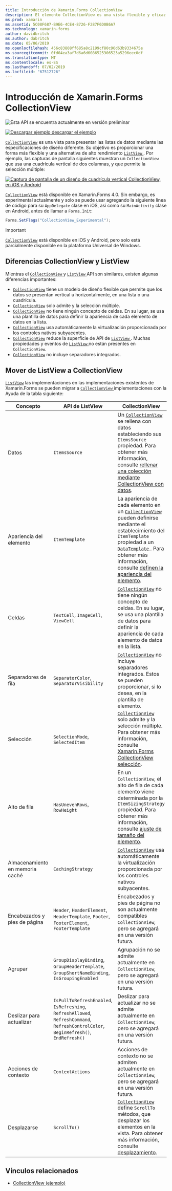```yaml
---
title: Introducción de Xamarin.Forms CollectionView
description: El elemento CollectionView es una vista flexible y eficaz para presentar las listas de datos con las especificaciones de diseño diferente.
ms.prod: xamarin
ms.assetid: 5C08F687-B9E6-4CE4-8726-F287F6D0B6A7
ms.technology: xamarin-forms
author: davidbritch
ms.author: dabritch
ms.date: 05/06/2019
ms.openlocfilehash: 456c83808ff685a8c2199cf80c96d63b9334675e
ms.sourcegitcommit: 0fd04ea3af7d6a6d6086525306523a5296eec0df
ms.translationtype: MT
ms.contentlocale: es-ES
ms.lasthandoff: 07/02/2019
ms.locfileid: "67512726"
---
```

# <a name="xamarinforms-collectionview-introduction"></a>Introducción de Xamarin.Forms CollectionView

![](~/media/shared/preview.png "Esta API se encuentra actualmente en versión preliminar")

[![Descargar ejemplo](~/media/shared/download.png) descargar el ejemplo](https://github.com/xamarin/xamarin-forms-samples/tree/master/UserInterface/CollectionViewDemos/)

[`CollectionView`](xref:Xamarin.Forms.CollectionView) es una vista para presentar las listas de datos mediante las especificaciones de diseño diferente. Su objetivo es proporcionar una forma más flexible y una alternativa de alto rendimiento [ `ListView` ](xref:Xamarin.Forms.ListView). Por ejemplo, las capturas de pantalla siguientes muestran un `CollectionView` que usa una cuadrícula vertical de dos columnas, y que permite la selección múltiple:

[![Captura de pantalla de un diseño de cuadrícula vertical CollectionView, en iOS y Android](introduction-images/verticalgrid-multipleselection.png "CollectionView diseño de cuadrícula vertical con selección múltiple")](introduction-images/verticalgrid-multipleselection-large.png#lightbox "CollectionView diseño de cuadrícula vertical con selección múltiple")

[`CollectionView`](xref:Xamarin.Forms.CollectionView) está disponible en Xamarin.Forms 4.0. Sin embargo, es experimental actualmente y solo se puede usar agregando la siguiente línea de código para su `AppDelegate` clase en iOS, así como su `MainActivity` clase en Android, antes de llamar a `Forms.Init`:

```csharp
Forms.SetFlags("CollectionView_Experimental");
```

> [!IMPORTANT]
> [`CollectionView`](xref:Xamarin.Forms.CollectionView) está disponible en iOS y Android, pero solo está parcialmente disponible en la plataforma Universal de Windows.

## <a name="collectionview-and-listview-differences"></a>Diferencias CollectionView y ListView

Mientras el [ `CollectionView` ](xref:Xamarin.Forms.CollectionView) y [ `ListView` ](xref:Xamarin.Forms.ListView) API son similares, existen algunas diferencias importantes:

- [`CollectionView`](xref:Xamarin.Forms.CollectionView) tiene un modelo de diseño flexible que permite que los datos se presentan vertical u horizontalmente, en una lista o una cuadrícula.
- [`CollectionView`](xref:Xamarin.Forms.CollectionView) solo admite y la selección múltiple.
- [`CollectionView`](xref:Xamarin.Forms.CollectionView) no tiene ningún concepto de celdas. En su lugar, se usa una plantilla de datos para definir la apariencia de cada elemento de datos en la lista.
- [`CollectionView`](xref:Xamarin.Forms.CollectionView) usa automáticamente la virtualización proporcionada por los controles nativos subyacentes.
- [`CollectionView`](xref:Xamarin.Forms.CollectionView) reduce la superficie de API de [ `ListView` ](xref:Xamarin.Forms.ListView). Muchas propiedades y eventos de [ `ListView` ](xref:Xamarin.Forms.ListView) no están presentes en `CollectionView`.
- [`CollectionView`](xref:Xamarin.Forms.CollectionView) no incluye separadores integrados.

## <a name="move-from-listview-to-collectionview"></a>Mover de ListView a CollectionView

[`ListView`](xref:Xamarin.Forms.ListView) las implementaciones en las implementaciones existentes de Xamarin.Forms se pueden migrar a [ `CollectionView` ](xref:Xamarin.Forms.CollectionView) implementaciones con la Ayuda de la tabla siguiente:

| Concepto | API de ListView | CollectionView |
|---|---|---|
| Datos | `ItemsSource` | Un [ `CollectionView` ](xref:Xamarin.Forms.CollectionView) se rellena con datos estableciendo sus `ItemsSource` propiedad. Para obtener más información, consulte [rellenar una colección mediante CollectionView con datos](populate-data.md#populate-a-collectionview-with-data). |
| Apariencia del elemento | `ItemTemplate` | La apariencia de cada elemento en un [ `CollectionView` ](xref:Xamarin.Forms.CollectionView) pueden definirse mediante el establecimiento del `ItemTemplate` propiedad a un [ `DataTemplate` ](xref:Xamarin.Forms.DataTemplate). Para obtener más información, consulte [definen la apariencia del elemento](populate-data.md#define-item-appearance). |
| Celdas | `TextCell`, `ImageCell`, `ViewCell` | [`CollectionView`](xref:Xamarin.Forms.CollectionView) no tiene ningún concepto de celdas. En su lugar, se usa una plantilla de datos para definir la apariencia de cada elemento de datos en la lista. |
| Separadores de fila | `SeparatorColor`, `SeparatorVisibility` | [`CollectionView`](xref:Xamarin.Forms.CollectionView) no incluye separadores integrados. Estos se pueden proporcionar, si lo desea, en la plantilla de elemento. |
| Selección | `SelectionMode`, `SelectedItem` | [`CollectionView`](xref:Xamarin.Forms.CollectionView) solo admite y la selección múltiple. Para obtener más información, consulte [Xamarin.Forms CollectionView selección](selection.md). |
| Alto de fila | `HasUnevenRows`, `RowHeight` | En un `CollectionView`, el alto de fila de cada elemento viene determinada por la `ItemSizingStrategy` propiedad. Para obtener más información, consulte [ajuste de tamaño del elemento](layout.md#item-sizing).|
| Almacenamiento en memoria caché | `CachingStrategy` | [`CollectionView`](xref:Xamarin.Forms.CollectionView) usa automáticamente la virtualización proporcionada por los controles nativos subyacentes. |
| Encabezados y pies de página | `Header`, `HeaderElement`, `HeaderTemplate`, `Footer`, `FooterElement`, `FooterTemplate` | Encabezados y pies de página no son actualmente compatibles `CollectionView`, pero se agregará en una versión futura.|
| Agrupar | `GroupDisplayBinding`, `GroupHeaderTemplate`, `GroupShortNameBinding`, `IsGroupingEnabled` | Agrupación no se admite actualmente en `CollectionView`, pero se agregará en una versión futura. |
| Deslizar para actualizar | `IsPullToRefreshEnabled`, `IsRefreshing`, `RefreshAllowed`, `RefreshCommand`, `RefreshControlColor`, `BeginRefresh()`, `EndRefresh()` | Deslizar para actualizar no se admite actualmente en `CollectionView`, pero se agregará en una versión futura. |
| Acciones de contexto | `ContextActions` | Acciones de contexto no se admiten actualmente en `CollectionView`, pero se agregará en una versión futura. |
| Desplazarse | `ScrollTo()` | [`CollectionView`](xref:Xamarin.Forms.CollectionView) define `ScrollTo` métodos, que desplazar los elementos en la vista. Para obtener más información, consulte [desplazamiento](scrolling.md). |

## <a name="related-links"></a>Vínculos relacionados

- [CollectionView (ejemplo)](https://github.com/xamarin/xamarin-forms-samples/tree/master/UserInterface/CollectionViewDemos/)
